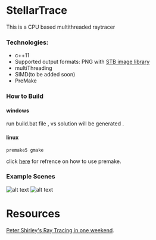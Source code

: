 # StellarTrace

This is a CPU based multithreaded raytracer


### Technologies:
* c++11
* Supported output formats: PNG with [STB image library](https://github.com/nothings/stb) 
* multiThreading
* SIMD(to be added soon)
* PreMake

### How to Build
 #### windows
 run build.bat file , vs solution will be generated .
 #### linux 
 
```
premake5 gmake 

```
click [here](https://github.com/premake/premake-core/wiki/Using-Premake) for refrence on how to use premake. 



### Example Scenes

![alt text](https://github.com/alimilhim/StellarTrace/blob/master/IMG/1.png)
![alt text](https://github.com/alimilhim/StellarTrace/blob/master/IMG/2.png)


# Resources 
[Peter Shirley's Ray Tracing in one weekend](https://github.com/petershirley/raytracinginoneweekend/).
